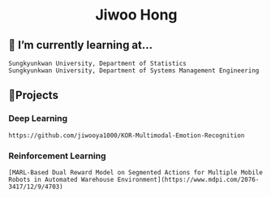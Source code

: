 <h1 align="center"> Jiwoo Hong</h1>



## 🌱 I’m currently learning at...
~~~
Sungkyunkwan University, Department of Statistics
Sungkyunkwan University, Department of Systems Management Engineering
~~~


## 🔭Projects
### Deep Learning
~~~
https://github.com/jiwooya1000/KOR-Multimodal-Emotion-Recognition
~~~

### Reinforcement Learning
~~~
[MARL-Based Dual Reward Model on Segmented Actions for Multiple Mobile Robots in Automated Warehouse Environment](https://www.mdpi.com/2076-3417/12/9/4703)
~~~
